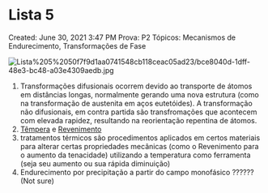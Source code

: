 # Lista 5

Created: June 30, 2021 3:47 PM
Prova: P2
Tópicos: Mecanismos de Endurecimento, Transformações de Fase

![Lista%205%2050f7f9d1aa0741548cb118ceac05ad23/bce8040d-1dff-48e3-bc48-a03e4309aedb.jpg](Lista%205%2050f7f9d1aa0741548cb118ceac05ad23/bce8040d-1dff-48e3-bc48-a03e4309aedb.jpg)

1. Transformações difusionais ocorrem devido ao transporte de átomos em distâncias longas, normalmente gerando uma nova estrutura (como na transformação de austenita em aços eutetóides). A transformação não difusionais, em contra partida são transfromações que acontecem com elevada rapidez, resultando na reorientação repentina de átomos.
2. [Têmpera](../Anotac%CC%A7o%CC%83es%204b551111f8bc455c92be06ef08a6997e/Transformac%CC%A7o%CC%83es%20de%20Fase%20e%20Mecanismos%20de%20Endurecim%201340d171176c4198990b2f79325e8069.md) e [Revenimento](../Anotac%CC%A7o%CC%83es%204b551111f8bc455c92be06ef08a6997e/Transformac%CC%A7o%CC%83es%20de%20Fase%20e%20Mecanismos%20de%20Endurecim%201340d171176c4198990b2f79325e8069.md)
3. tratamentos térmicos são procedimentos aplicados em certos materiais para alterar certas propriedades mecânicas (como o Revenimento para o aumento da tenacidade) utilizando a temperatura como ferramenta (seja seu aumento ou sua rápida diminuição)
4. Endurecimento por precipitação a partir do campo monofásico ?????? (Not sure)
